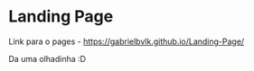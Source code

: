 # Landing Page

Link para o pages - https://gabrielbvlk.github.io/Landing-Page/

Da uma olhadinha :D

